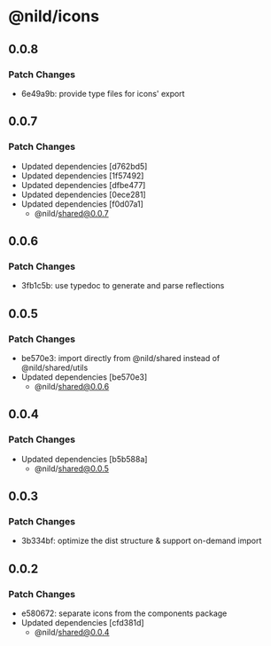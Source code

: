# @nild/icons

## 0.0.8

### Patch Changes

- 6e49a9b: provide type files for icons' export

## 0.0.7

### Patch Changes

- Updated dependencies [d762bd5]
- Updated dependencies [1f57492]
- Updated dependencies [dfbe477]
- Updated dependencies [0ece281]
- Updated dependencies [f0d07a1]
  - @nild/shared@0.0.7

## 0.0.6

### Patch Changes

- 3fb1c5b: use typedoc to generate and parse reflections

## 0.0.5

### Patch Changes

- be570e3: import directly from @nild/shared instead of @nild/shared/utils
- Updated dependencies [be570e3]
  - @nild/shared@0.0.6

## 0.0.4

### Patch Changes

- Updated dependencies [b5b588a]
  - @nild/shared@0.0.5

## 0.0.3

### Patch Changes

- 3b334bf: optimize the dist structure & support on-demand import

## 0.0.2

### Patch Changes

- e580672: separate icons from the components package
- Updated dependencies [cfd381d]
  - @nild/shared@0.0.4
